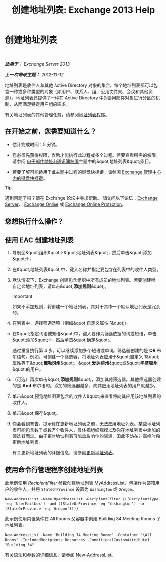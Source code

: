 ﻿---
title: '创建地址列表: Exchange 2013 Help'
TOCTitle: 创建地址列表
ms:assetid: e86ba1b7-c41c-4050-bc29-13996cf53c59
ms:mtpsurl: https://technet.microsoft.com/zh-cn/library/Bb125036(v=EXCHG.150)
ms:contentKeyID: 50491845
ms.date: 05/21/2018
mtps_version: v=EXCHG.150
f1_keywords:
- Microsoft.Exchange.Management.SnapIn.Esm.OrganizationConfiguration.Mailbox.NewAddressListWizardForm.AddressListIntroductionPage
ms.translationtype: MT
---

# 创建地址列表

 

_**适用于：** Exchange Server 2013_

_**上一次修改主题：** 2012-10-12_

地址列表是收件人和其他 Active Directory 对象的集合。每个地址列表都可以包含一种或多种类型的对象（如用户、联系人、组、公用文件夹、会议和其他资源）。地址列表还提供了一种在 Active Directory 中对启用邮件对象进行分区的机制，从而满足特定用户组的需求。

有关地址列表的其他管理任务，请参阅[地址列表程序](address-list-procedures-exchange-2013-help.md)。

## 在开始之前，您需要知道什么？

  - 估计完成时间：5 分钟。

  - 您必须先获得权限，然后才能执行此过程或多个过程。若要查看所需的权限，请参阅 [电子邮件地址和通讯簿权限](email-address-and-address-book-permissions-exchange-2013-help.md)主题中的\&quot;地址列表\&quot;条目。

  - 若要了解可能适用于此主题中过程的键盘快捷键，请参阅 [Exchange 管理中心内的键盘快捷键](keyboard-shortcuts-in-the-exchange-admin-center-exchange-online-protection-help.md)。

> [!TIP]  
> 遇到问题了吗？请在 Exchange 论坛中寻求帮助。 请访问以下论坛：<a href="https://go.microsoft.com/fwlink/p/?linkid=60612">Exchange Server</a>、 <a href="https://go.microsoft.com/fwlink/p/?linkid=267542">Exchange Online</a> 或 <a href="https://go.microsoft.com/fwlink/p/?linkid=285351">Exchange Online Protection</a>。


## 您想执行什么操作？

## 使用 EAC 创建地址列表

1.  导航至\&quot;组织\&quot;\>\&quot;地址列表\&quot;，然后单击\&quot;添加\&quot;![添加图标](images/JJ218640.c1e75329-d6d7-4073-a27d-498590bbb558(EXCHG.150).gif "添加图标")。

2.  在\&quot;地址列表\&quot;中，键入名称并指定要包含在列表中的收件人类型。

3.  默认情况下，Exchange 创建包含组织中所有成员的地址列表。若要创建唯一自定义地址列表，请单击\&quot;**添加规则**\&quot;。
    
    > [!IMPORTANT]  
    > 如果不添加规则，将创建一个地址列表，其对于其中一个默认地址列表是冗余的。


4.  在列表中，选择筛选选项（例如\&quot;自定义属性 1\&quot;）。

5.  在\&quot;指定词语或短语\&quot;中，键入要作为筛选依据的词或短语，单击\&quot;添加\&quot;![添加图标](images/JJ218640.c1e75329-d6d7-4073-a27d-498590bbb558(EXCHG.150).gif "添加图标")，然后单击\&quot;确定\&quot;。
    
    通过重复执行第 4 步，可以继续添加多个短语或单词。筛选器创建的是 **OR** 布尔语句。例如，可创建一个筛选器，将地址列表应用于\&quot;自定义 1\&quot;属性等于\&quot;**俄勒冈州**\&quot;、\&quot;**爱达荷州**\&quot;或\&quot;**华盛顿州**\&quot;的用户。

6.  （可选）再次单击\&quot;**添加规则**\&quot;，添加其他筛选器。其他筛选器创建的是 **And** 布尔语句。添加的筛选器越多，向其应用地址列表的用户就越少。

7.  单击\&quot;预览地址列表包含的收件人\&quot;来查看将向其应用该地址列表的收件人。

8.  单击\&quot;保存\&quot;。

9.  你会看到警告，提示你在更新地址列表之前，无法应用地址列表。某些地址列表可能包含数千或数万个收件人，具体视组织规模以及你在地址列表中添加的筛选器而定。由于更新地址列表可能会影响你的资源，因此不妨在非高峰时段更新地址列表。
    
    有关更新地址列表的详细信息，请参阅[更新地址列表](update-an-address-list-exchange-2013-help.md)。

## 使用命令行管理程序创建地址列表

此示例使用 *RecipientFilter* 参数创建地址列表 MyAddressList，包括作为邮箱用户的收件人，并将 `StateOrProvince` 设置为 `Washington` 或 `Oregon`。

    New-AddressList -Name MyAddressList -RecipientFilter {((RecipientType -eq 'UserMailbox') -and ((StateOrProvince -eq 'Washington') -or (StateOrProvince -eq 'Oregon')))}

此示例使用内置条件在 All Rooms 父容器中创建 Building 34 Meeting Rooms 子地址列表。

    New-AddressList -Name "Building 34 Meeting Rooms" -Container "\All Rooms" -IncludedRecipients Resources -ConditionalCustomAttribute1 "Building 34"

有关语法和参数的详细信息，请参阅 [New-AddressList](https://technet.microsoft.com/zh-cn/library/aa996912\(v=exchg.150\))。

